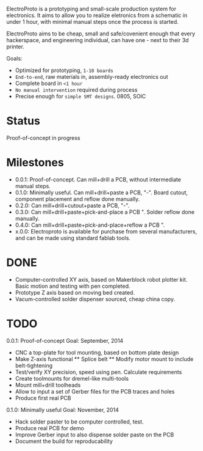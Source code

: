 ElectroProto is a prototyping and small-scale production system for electronics.
It aims to allow you to realize eletronics from a schematic in under 1 hour, with
minimal manual steps once the process is started.

ElectroProto aims to be cheap, small and safe/covenient enough that every hackerspace,
and engineering individual, can have one - next to their 3d printer.

Goals:
* Optimized for prototyping, `1-10 boards`
* `End-to-end`, raw materials in, assembly-ready electronics out
* Complete board in `<1 hour`
* `No manual intervention` required during process
* Precise enough for `simple SMT designs`. 0805, SOIC

Status
=======
Proof-of-concept in progress

Milestones
===========
* 0.0.1: Proof-of-concept. Can mill+drill a PCB, without intermediate manual steps.
* 0.1.0: Minimally useful. Can mill+drill+paste a PCB, "-". Board cutout, component placement and reflow done manually.
* 0.2.0: Can mill+drill+cutout+paste a PCB, "-".
* 0.3.0: Can mill+drill+paste+pick-and-place a PCB ". Solder reflow done manually.
* 0.4.0: Can mill+drill+paste+pick-and-place+reflow a PCB ".
* x.0.0: Electroproto is available for purchase from several manufacturers, and can be made using standard fablab tools.

DONE
=====
* Computer-controlled XY axis, based on Makerblock robot plotter kit.
Basic motion and testing with pen completed.
* Prototype Z axis based on moving bed created.
* Vacum-controlled solder dispenser sourced, cheap china copy.

TODO
======
0.0.1: Proof-of-concept
Goal: September, 2014

* CNC a top-plate for tool mounting, based on bottom plate design
* Make Z-axis functional
** Splice belt
** Modify motor mount to include belt-tightening
* Test/verify XY precision, speed using pen. Calculate requirements
* Create toolmounts for dremel-like multi-tools
* Mount mill+drill toolheads
* Allow to input a set of Gerber files for the PCB traces and holes
* Produce first real PCB


0.1.0: Minimally useful
Goal: November, 2014

* Hack solder paster to be computer controlled, test.
* Produce real PCB for demo
* Improve Gerber input to also dispense solder paste on the PCB
* Document the build for reproducability
